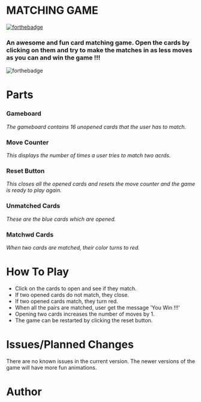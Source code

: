 # MATCHING GAME
[![forthebadge](https://forthebadge.com/images/badges/built-by-developers.svg)](https://forthebadge.com)
### An awesome and fun card matching game. Open the cards by clicking on them and try to make the matches in as less moves as you can and win the game !!!

![forthebadge](http://education.wichita.edu/caduceus/examples/servings/images/text_matching_game.gif)

# Parts
### Gameboard
*The gameboard contains 16 unopened cards that the user has to match.*

### Move Counter
*This displays the number of times a user tries to match two acrds.*

### Reset Button
*This closes all the opened cards and resets the move counter and the game is ready to play again.*

### Unmatched Cards
*These are the blue cards which are opened.*

### Matchwd Cards
*When two cards are matched, their color turns to red.*

# How To Play
* Click on the cards to open and see if they match.
* If two opened cards do not match, they close.
* If two opened cards match, they turn red.
* When all the pairs are matched, user get the message 'You Win !!!'
* Opening two cards increases the number of moves by 1.
* The game can be restarted by clicking the reset button.

# Issues/Planned Changes
There are no known issues in the current version.
The newer versions of the game will have more fun animations.

# Author
